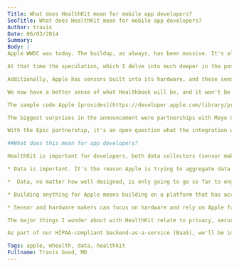 ```yaml
---
Title: What does HealthKit mean for mobile app developers?
SeoTitle: What does HealthKit mean for mobile app developers?
Author: travis
Date: 06/03/2014
Summary: 
Body: |
Apple WWDC was today. The buildup, as always, has been massive. It's always a surprise what will be unveiled, though some sources seem to get reliable info ahead of time. I wrote a [post](http://histalkmobile.com/what-could-healthbook-be/) last week on Healthbook. That post was largely speculative, as everything is before Apple formally announces it. In that post, I described Healthbook as the new app that is very likely going to be a part of the new version of iOS, iOS 8, from Apple.

At that time the speculation, which I delve into much deeper in the post mentioned above, is that Healthbook would be basically Passbook but for health- and wellness-related cards. There are some major differences I thought would exist between Healthbook and Passbook. I speculated that Apple would take structured health and wellness data for Healthbook cards, not just blobs of data and images like Passbook. This is a major difference from Passbook and opens up Apple as a potential aggregator and hub of health and wellness data.

Additionally, Apple has sensors built into its hardware, and these sensors are getting better with each new hardware release. These sensors can can track activity data on people. If Apple ever releases an iWatch, which it didn't announce at WWDC today, that may add to the set of data Apple is able to collect itself without 3rd party apps and sensors.

We now have a better sense of what Healthbook will be, and it won't be called Healthbook. It's called [HealthKit](https://developer.apple.com/healthkit/), and it's vying to be a hub of health and wellness data. With HealthKit, apps can share data with Apple, and Apple in turn says "the user decides which data should be shared with your app." Data can be collected via sensor or by manual patient input. [Documentation](https://developer.apple.com/library/prerelease/ios/releasenotes/General/WhatsNewIniOS/Articles/iOS8.html#//apple_ref/doc/uid/TP40014205-SW1) is scant but one of the interesting things it does say is that "Once data is shared with your app, your app can register to be notified when that data changes; you have fine-grained control over when your app is notified." This is very cool and very powerful; more on this below. Some of the first apps that come to mind for integration with HealthKit are Nike apps, Fitbit, Withings, Jawbone, MyFitnessPal, LoseIt!, and Wahoo, among others.

The sample code Apple [provides](https://developer.apple.com/library/prerelease/ios/samplecode/Fit/Introduction/Intro.html) today is for a nutrition app that tracks the name of a food and the energy associated with that food, in joules. This is such a random and specific example that I'm wondering why they used it. For this example, the name of the food is a string and joules is a double. That's all right now for documentation. It's still largely speculative how Apple will model out health data, and if Apple will add in the ability to codify data, which in health and wellness could make it much more valuable.

The biggest surprises in the announcement were partnerships with Mayo Clinic and Epic. Mayo is building an app that will integrate blood pressure readings into HealthKit, and enable sharing of that data with Mayo providers. I'm curious if there's a communication aspect of this in which Mayo providers can reach out to patients based on readings entered into HealthKit. Mayo was also quoted at WWDC, a nice piece of social proof from an established brand in healthcare.

With the Epic partnership, it's an open question what the integration will look like. Will Epic be sharing its data with Apple, or vice versa, or both? Apple played up the brand of Epic in healthcare, showcasing a slide full of logos from Epic institutions. If this is simply a way to get HealthKit data into Epic MyChart, it holds little value. The experience of viewing the data in HealthKit is going to be much better than MyChart, and having the ability to view HealthKit data alongside Epic data in MyChart is of limited value. I'm skeptical of an Apple-Epic integration any deeper than that, at least in the short to medium term.

##What does this mean for app developers?

HealthKit is important for developers, both data collectors (sensor makers and apps that collect data directly) as well as those interested in building apps that harness health and wellness data. Assuming Apple has success in getting developers to implement apps and data into HealthKit, the following are interesting things for developers to consider.

* Data is important. It's the reason Apple is trying to aggregate data from apps that run on iOS. With HealthKit, Apple is opening up a potential treasure drove of data to any app developer that can get a user to share HealthKit data with their app. This makes it easy for any mobile developer with a good design sense to build an app that harnesses data collected from a myriad of apps and devices (assuming all those apps and devices integrate with HealthKit). And if Apple integrates tracking data from its own hardware sensors, which I imagine it has to do, that's tracking data on almost every iPhone user. That's powerful for developers.

*  Data, no matter how well designed, is only going to go so far to engage individuals in their health and help drive positive behavior change. With HealthKit, apps will be able to set "fine-grained" notification rules for changes to HealthKit data. I can imagine an almost limitless number of use cases for this - messages to users to close the feedback loop, to family or friends (social pressure), to physicians or health systems to trigger interventions, to pharmacies for refills, and on and on. This opens up a ton of possibilities to go beyond data and drive real positive change in health and wellness behavior.

* Building anything for Apple means building on a platform that has access to 100s of millions of verified accounts with credit cards for payment processing. While I don't think these accounts represents all, or maybe even most, of the people in real need of help with health and wellness, it does simplify your business model if you have users that are willing and able to pay. Of course, if you use Apple for payments, you'll be giving them 30%.

* Sensor and hardware makers can focus on hardware and rely on Apple for software. I'm not sure how practical this one is, but HealthKit opens to door to extremely inexpensive sensors to integrate data into HealthKit and instantly be a part of a larger ecosystem that can write software to leverage that data.

The major things I wonder about with HealthKit relate to privacy, security, and ownership of data. With Apple potentially sharing data with healthcare providers, will it be signing BAAs and at what point does HIPAA apply? Who owns the data if a user decides to move off of iOS? Apple does not have the best track record of [supporting](http://www.techrepublic.com/article/how-to-keep-receiving-sms-from-iphone-users-after-making-the-switch-to-android/) open, cross platform standards. These are all yet-to-be-answered questions.

As part of our HIPAA-compliant backend-as-a-service (BaaS), we'll be integrating our [iOS SDK](https://github.com/catalyzeio/catalyze-ios-sdk) with iOS 8, and building some cool samples to help you get started connecting to HealthKit. With very limited information on structured data in HealthKit, we're uncertain how our structured data [models](https://docs.catalyze.io/) will map to HealthKit, but our [custom classes](https://docs.catalyze.io/#custom-classes) support unstructured data in any case. Signup for a BaaS account [here](https://devportal.catalyze.io/) today or signup for our newsletter on the right to stay informed of updates.

Tags: apple, mhealth, data, healthkit
Fullname: Travis Good, MD
---
```


